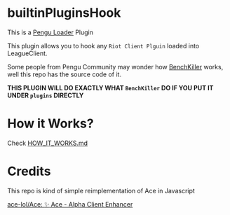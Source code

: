 # builtinPluginsHook

This is a [Pengu Loader](https://pengu.lol) Plugin

This plugin allows you to hook any `Riot Client Plguin` loaded into LeagueClient.

Some people from Pengu Community may wonder how [BenchKiller](https://github.com/BakaFT/BenchKiller/) works, well this repo has the source code of it.

**THIS PLUGIN WILL DO EXACTLY WHAT `BenchKiller` DO IF YOU PUT IT UNDER `plugins` DIRECTLY**

# How it Works?

Check [HOW_IT_WORKS.md](./docs/HOW_IT_WORKS.md)

# Credits

This repo is kind of simple reimplementation of Ace in Javascript

[ace-lol/Ace: :sparkles: Ace - Alpha Client Enhancer ](https://github.com/ace-lol/ace)







